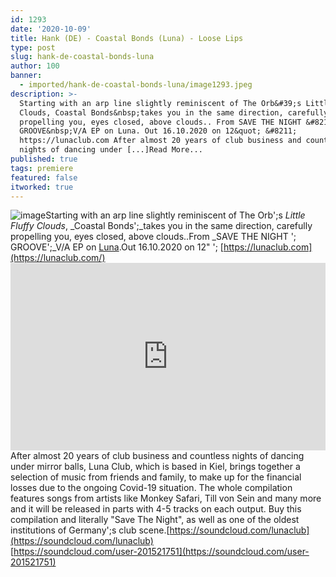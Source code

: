 ```yaml
---
id: 1293
date: '2020-10-09'
title: Hank (DE) - Coastal Bonds (Luna) - Loose Lips
type: post
slug: hank-de-coastal-bonds-luna
author: 100
banner:
  - imported/hank-de-coastal-bonds-luna/image1293.jpeg
description: >-
  Starting with an arp line slightly reminiscent of The Orb&#39;s Little Fluffy
  Clouds, Coastal Bonds&nbsp;takes you in the same direction, carefully
  propelling you, eyes closed, above clouds.. From SAVE THE NIGHT &#8211;
  GROOVE&nbsp;V/A EP on Luna. Out 16.10.2020 on 12&quot; &#8211;
  https://lunaclub.com After almost 20 years of club business and countless
  nights of dancing under [...]Read More...
published: true
tags: premiere
featured: false
itworked: true
---
```

![image](../imported/hank-de-coastal-bonds-luna/image1293.jpeg)Starting with an arp line slightly reminiscent of The Orb';s _Little Fluffy Clouds_, _Coastal Bonds';_takes you in the same direction, carefully propelling you, eyes closed, above clouds..From _SAVE THE NIGHT '; GROOVE';_V/A EP on [Luna](https://lunaclub.com).Out 16.10.2020 on 12" '; [https://lunaclub.com](https://lunaclub.com/)<iframe width='100%' height='300' scrolling='no' frameborder='no' allow='autoplay' src='https://w.soundcloud.com/player/?url=https%3A//api.soundcloud.com/tracks/907861939&color=%23ff5500&auto_play=false&hide_related=false&show_comments=true&show_user=true&show_reposts=false&show_teaser=true'></iframe>After almost 20 years of club business and countless nights of dancing under mirror balls, Luna Club, which is based in Kiel, brings together a selection of music from friends and family, to make up for the financial losses due to the ongoing Covid-19 situation. The whole compilation features songs from artists like Monkey Safari, Till von Sein and many more and it will be released in parts with 4-5 tracks on each output. Buy this compilation and literally "Save The Night", as well as one of the oldest institutions of Germany';s club scene.[https://soundcloud.com/lunaclub](https://soundcloud.com/lunaclub)  
[https://soundcloud.com/user-201521751](https://soundcloud.com/user-201521751)